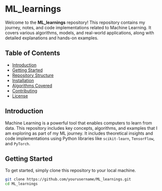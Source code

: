 # ML_learnings

Welcome to the **ML_learnings** repository! This repository contains my journey, notes, and code implementations related to Machine Learning. It covers various algorithms, models, and real-world applications, along with detailed explanations and hands-on examples.

## Table of Contents

- [Introduction](#introduction)
- [Getting Started](#getting-started)
- [Repository Structure](#repository-structure)
- [Installation](#installation)
- [Algorithms Covered](#algorithms-covered)
- [Contributing](#contributing)
- [License](#license)

## Introduction

Machine Learning is a powerful tool that enables computers to learn from data. This repository includes key concepts, algorithms, and examples that I am exploring as part of my ML journey. It includes theoretical insights and code implementations using Python libraries like `scikit-learn`, `TensorFlow`, and `PyTorch`.

## Getting Started

To get started, simply clone this repository to your local machine.

```bash
git clone https://github.com/yourusername/ML_learnings.git
cd ML_learnings
